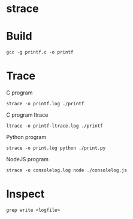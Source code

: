 # strace

# Build
```
gcc -g printf.c -o printf
```

# Trace
C program
```
strace -o printf.log ./printf
```

C program ltrace
```
ltrace -o printf-ltrace.log ./printf
```

Python program
```
strace -o print.log python ./print.py 
```

NodeJS program
```
strace -o consolelog.log node ./consolelog.js
```

# Inspect
```
grep write <logfile>
```

